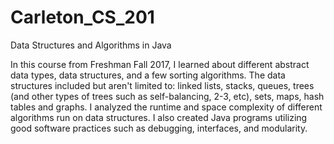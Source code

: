 # Carleton_CS_201 
Data Structures and Algorithms in Java

In this course from Freshman Fall 2017, I learned about different abstract data types, data structures, and a few sorting algorithms.  The data structures included but aren't limited to: linked lists, stacks, queues, trees (and other types of trees such as self-balancing, 2-3, etc), sets, maps, hash tables and graphs. I analyzed the runtime and space complexity of different algorithms run on data structures. I also created Java programs utilizing good software practices such as debugging, interfaces, and modularity.
